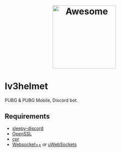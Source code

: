 <h1 align="center">
	<img width="200" height="200" src="https://cdn.discordapp.com/avatars/590883490212478977/3ac53a02c05e9191a8f97f9f6043bae6.png" alt="Awesome">
</h1>

# lv3helmet
PUBG &amp; PUBG Mobile, Discord bot.

## Requirements
* [sleepy-discord](https://github.com/yourWaifu/sleepy-discord)
* [OpenSSL](https://www.openssl.org/)
* [cpr](https://github.com/whoshuu/cpr)
* [Websocket++](https://github.com/zaphoyd/websocketpp)
or
[uWebSockets](https://github.com/uWebSockets/uWebSockets)
